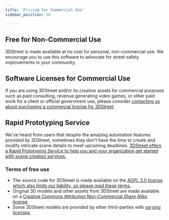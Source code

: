 ```yaml
---
title: 'Pricing for Commercial Use'
sidebar_position: 10

---
```


## Free for Non-Commercial Use
3DStreet is made available at no cost for personal, non-commercial use. We encourage you to use this software to advocate for street safety improvements in your community.

## Software Licenses for Commercial Use
If you are using 3DStreet and/or its creative assets for commercial purposes such as paid consulting, revenue generating video games, or other paid work for a client or official government use, please consider [contacting us about purchasing a commercial license for 3DStreet](https://us6.list-manage.com/contact-form?u=01ce9902276fa6ad96be57ac6&form_id=3f024b297f2177befa87b5ca5e9d45cc).

## Rapid Prototyping Service
We've heard from users that despite the amazing automation features provided by 3DStreet, sometimes they don't have the time to create and modify intricate scene details to meet upcoming deadlines. [3DStreet offers a Rapid Prototyping Service to help you and your organization get started with scene creation services.](./services.md)

### Terms of free use
* The source code for 3DStreet is made available on the [AGPL 3.0 license which also limits our liability, so please read these terms.](https://github.com/3DStreet/3dstreet/blob/main/LICENSE) 
* Original 3D models and other assets from 3DStreet are made available on a [Creative Commons Attribution Non-Commercial Share Alike license](https://github.com/3DStreet/3dstreet-assets-source/blob/main/LICENSE).
* Some 3DStreet models are provided by other third-parties with [varying licenses](https://github.com/3DStreet/3dstreet#list-of-supported-segment-types).

